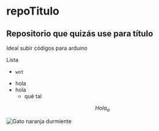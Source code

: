 # repoTitulo

## Repositorio que quizás use para título

Ideal subir códigos para arduino

Lista
*     wot
* hola
* hola
  * qué tal


$$Hola_{a}$$

![Gato naranja durmiente](https://images.squarespace-cdn.com/content/v1/607f89e638219e13eee71b1e/1684821560422-SD5V37BAG28BURTLIXUQ/michael-sum-LEpfefQf4rU-unsplash.jpg)
